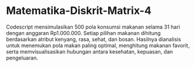 # Matematika-Diskrit-Matrix-4
Codescript mensimulasikan 500 pola konsumsi makanan selama 31 hari dengan anggaran Rp1.000.000. Setiap pilihan makanan dihitung berdasarkan atribut kenyang, rasa, sehat, dan bosan. Hasilnya dianalisis untuk menemukan pola makan paling optimal, menghitung makanan favorit, serta memvisualisasikan hubungan antara kesehatan, kepuasan, dan pengeluaran.
